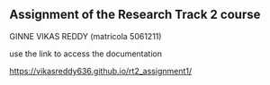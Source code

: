 ## Assignment of the Research Track 2 course 
 GINNE VIKAS REDDY (matricola 5061211)

use the link to access the documentation

https://vikasreddy636.github.io/rt2_assignment1/ 
